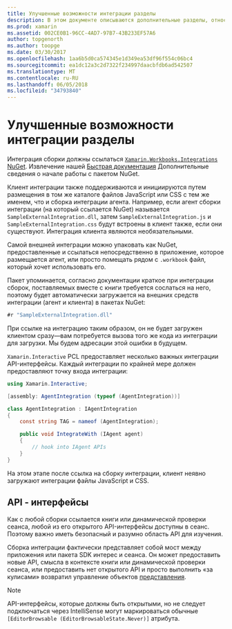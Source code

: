 ```yaml
---
title: Улучшенные возможности интеграции разделы
description: В этом документе описываются дополнительные разделы, относящиеся к интеграции книги Xamarin. В нем описывается пакет Xamarin.Workbook.Integrations NuGet и раскрытия API в пределах книги Xamarin.
ms.prod: xamarin
ms.assetid: 002CE0B1-96CC-4AD7-97B7-43B233EF57A6
author: topgenorth
ms.author: toopge
ms.date: 03/30/2017
ms.openlocfilehash: 1aa6b5d0ca574345e1d349ea53df96f554c06bc4
ms.sourcegitcommit: ea1dc12a3c2d7322f234997daacbfdb6ad542507
ms.translationtype: MT
ms.contentlocale: ru-RU
ms.lasthandoff: 06/05/2018
ms.locfileid: "34793840"
---
```

# <a name="advanced-integration-topics"></a>Улучшенные возможности интеграции разделы

Интеграция сборки должны ссылаться [ `Xamarin.Workbooks.Integrations` NuGet][nuget]. Извлечение нашей [Быстрая документация](~/tools/workbooks/sdk/index.md) Дополнительные сведения о начале работы с пакетом NuGet.

Клиент интеграции также поддерживаются и инициируются путем размещения в том же каталоге файлов JavaScript или CSS с тем же именем, что и сборка интеграции агента. Например, если агент сборки интеграции (на который ссылается NuGet) называется `SampleExternalIntegration.dll`, затем `SampleExternalIntegration.js` и `SampleExternalIntegration.css` будут встроены в клиент также, если они существуют. Интеграция клиента являются необязательными.

Самой внешней интеграции можно упаковать как NuGet, предоставленные и ссылаться непосредственно в приложение, которое размещается агент, или просто помещать рядом с `.workbook` файл, который хочет использовать его.

Пакет упоминается, согласно документации краткое при интеграции сборок, поставляемых вместе с книги требуется сослаться на него, поэтому будет автоматически загружается на внешних средств интеграции (агент и клиента) в пакетах NuGet:

```csharp
#r "SampleExternalIntegration.dll"
```

При ссылке на интеграцию таким образом, он не будет загружен клиентом сразу&mdash;вам потребуется вызова того же кода из интеграции для загрузки. Мы будем адресации этой ошибки в будущем.

`Xamarin.Interactive` PCL предоставляет несколько важных интеграции API-интерфейсы. Каждый интеграции по крайней мере должен предоставляют точку входа интеграции:

```csharp
using Xamarin.Interactive;

[assembly: AgentIntegration (typeof (AgentIntegration))]

class AgentIntegration : IAgentIntegration
{
    const string TAG = nameof (AgentIntegration);

    public void IntegrateWith (IAgent agent)
    {
        // hook into IAgent APIs
    }
}
```

На этом этапе после ссылка на сборку интеграции, клиент неявно загружают интеграции файлы JavaScript и CSS.

## <a name="apis"></a>API - интерфейсы

Как с любой сборки ссылается книги или динамической проверки сеанса, любой из его открытого API-интерфейсы доступны в сеанс. Поэтому важно иметь безопасный и разумно область API для изучения.

Сборка интеграции фактически представляет собой мост между приложения или пакета SDK интерес и сеанса. Он может предоставить новые API, смысла в контексте книги или динамической проверки сеанса, или предоставить нет открытого API и просто выполнить «за кулисами» возвратил управление объектов [представления](~/tools/workbooks/sdk/representations.md).

> [!NOTE]
> API-интерфейсы, которые должны быть открытыми, но не следует подключаться через IntelliSense могут маркироваться обычные `[EditorBrowsable (EditorBrowsableState.Never)]` атрибута.

[nuget]: https://nuget.org/packages/Xamarin.Workbooks.Integration
